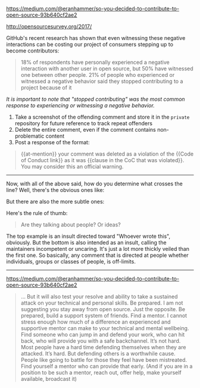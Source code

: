 
https://medium.com/@eranhammer/so-you-decided-to-contribute-to-open-source-93b640cf2ae2

http://opensourcesurvey.org/2017/

GitHub's recent research has shown that even witnessing these negative interactions can be costing our project of consumers stepping up to become contributors:

> 18% of respondents have personally experienced a negative interaction with another user in open source, but 50% have witnessed one between other people.
> 21% of people who experienced or witnessed a negative behavior said they stopped contributing to a project because of it

_It is important to note that "stopped contributing" was the most common response to experiencing or witnessing a negative behavior._

1. Take a screenshot of the offending comment and store it in the `private` repository for future reference to track repeat offenders
2. Delete the entire comment, even if the comment contains non-problematic content
3. Post a response of the format:

> {{at-mention}} your comment was deleted as a violation of the {{Code of Conduct link}} as it was {{clause in the CoC that was violated}}. You may consider this an official warning.

----

Now, with all of the above said, how do you determine what crosses the line? Well, there's the obvious ones like:

But there are also the more subtle ones:

Here's the rule of thumb:

> Are they talking about people? Or ideas?

The top example is an insult directed toward "Whoever wrote this", obviously. But the bottom is also intended as an insult, calling the maintainers incompetent or uncaring. It's just a lot more thickly veiled than the first one. So basically, any comment that is directed at people whether individuals, groups or classes of people, is off-limits.

----

https://medium.com/@eranhammer/so-you-decided-to-contribute-to-open-source-93b640cf2ae2

> ... But it will also test your resolve and ability to take a sustained attack on your technical and personal skills. Be prepared.
I am not suggesting you stay away from open source. Just the opposite. Be prepared, build a support system of friends. Find a mentor.
I cannot stress enough how much of a difference an experienced and supportive mentor can make to your technical and mental wellbeing.
Find someone who can jump in and defend your work, who can hit back, who will provide you with a safe backchannel. It’s not hard. Most people have a hard time defending themselves when they are attacked. It’s hard. But defending others is a worthwhile cause. People like going to battle for those they feel have been mistreated. Find yourself a mentor who can provide that early. (And if you are in a position to be such a mentor, reach out, offer help, make yourself available, broadcast it)

